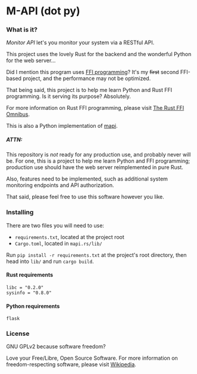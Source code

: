 # M-API (dot py)

### What is it?
_Monitor API_ let's you monitor your system via a RESTful API.

This project uses the lovely Rust for the backend and the wonderful Python for the web server...

Did I mention this program uses [FFI programming](https://en.wikipedia.org/wiki/Foreign_function_interface)? It's my ~~first~~ second FFI-based project, and the performance may not be optimized.

That being said, this project is to help me learn Python and Rust FFI programming. Is it serving its purpose? Absolutely.

For more information on Rust FFI programming, please visit [The Rust FFI Omnibus](http://jakegoulding.com/rust-ffi-omnibus/).

This is also a Python implementation of [mapi](https://github.com/naltun/mapi).

##### ATTN:
This repository is _not_ ready for any production use, and probably never will be. For one, this is a project to help me learn Python and FFI programming; production use should have the web server reimplemented in pure Rust.

Also, features need to be implemented, such as additional system monitoring endpoints and API authorization.

That said, please feel free to use this software however you like.

### Installing
There are two files you will need to use:
* `requirements.txt`, located at the project root
* `Cargo.toml`, located in `mapi.rs/lib/`

Run `pip install -r requirements.txt` at the project's root directory, then head into `lib/` and run `cargo build`.

#### Rust requirements
```shell
libc = "0.2.0"
sysinfo = "0.8.0"
```

#### Python requirements
```shell
flask
```

### License

GNU GPLv2 because software freedom?

Love your Free/Libre, Open Source Software. For more information on freedom-respecting software, please visit [Wikipedia](https://en.wikipedia.org/wiki/Free_software_movement).
